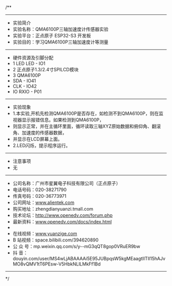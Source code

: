 /**
 ***************************************************************************************************
 * 实验简介
 * 实验名称：QMA6100P三轴加速度计传感器实验
 * 实验平台：正点原子 ESP32-S3 开发板
 * 实验目的：学习QMA6100P三轴加速度计等测量

 ***************************************************************************************************
 * 硬件资源及引脚分配
 * 1 LED
     LED - IO1
 * 2 正点原子1.3/2.4寸SPILCD模块
 * 3 QMA6100P
 *   SDA - IO41
 *   CLK - IO42
 *   IO RXIO - P01

 ***************************************************************************************************
 * 实验现象
 * 1.本实验,开机先检测QMA6100P是否存在，如检测不到QMA6100P，则在监视器显示报错信息。如果检测到QMA6100P，
 *   则显示正常，并在主循环里面，循环读取三轴XYZ原始数据和俯仰角、翻滚角、加速度的传感器数据，
 *   并显示在LCD屏幕上面。
 * 2.LED闪烁，提示程序运行。

 ***************************************************************************************************
 * 注意事项
 * 无
 
 ***********************************************************************************************************
 * 公司名称：广州市星翼电子科技有限公司（正点原子）
 * 电话号码：020-38271790
 * 传真号码：020-36773971
 * 公司网址：www.alientek.com
 * 购买地址：zhengdianyuanzi.tmall.com
 * 技术论坛：http://www.openedv.com/forum.php
 * 最新资料：www.openedv.com/docs/index.html
 *
 * 在线视频：www.yuanzige.com
 * B 站视频：space.bilibili.com/394620890
 * 公 众 号：mp.weixin.qq.com/s/y--mG3qQT8gop0VRuER9bw
 * 抖    音：douyin.com/user/MS4wLjABAAAAi5E95JUBpqsW5kgMEaagtIITIl15hAJvMO8vQMV1tT6PEsw-V5HbkNLlLMkFf1Bd
 ***********************************************************************************************************
 */